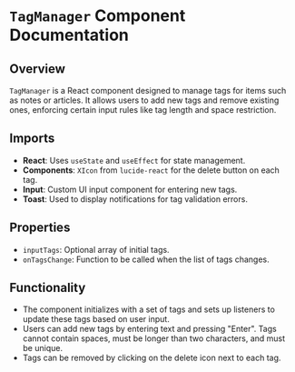 # `TagManager` Component Documentation

## Overview

`TagManager` is a React component designed to manage tags for items such as notes or articles. It allows users to add new tags and remove existing ones, enforcing certain input rules like tag length and space restriction.

## Imports

- **React**: Uses `useState` and `useEffect` for state management.
- **Components**: `XIcon` from `lucide-react` for the delete button on each tag.
- **Input**: Custom UI input component for entering new tags.
- **Toast**: Used to display notifications for tag validation errors.

## Properties

- `inputTags`: Optional array of initial tags.
- `onTagsChange`: Function to be called when the list of tags changes.

## Functionality

- The component initializes with a set of tags and sets up listeners to update these tags based on user input.
- Users can add new tags by entering text and pressing "Enter". Tags cannot contain spaces, must be longer than two characters, and must be unique.
- Tags can be removed by clicking on the delete icon next to each tag.